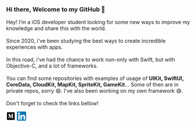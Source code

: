 ### Hi there, Welcome to my GitHub 👋

Hey! I’m a iOS developer student looking for some new ways to improve my knowledge and share 
this with the world. <br/>
<br/>Since 2020, i've been studying the best ways to create incredible experiences with apps. <br/> 
<br/> In this road, i've had the chance to work non-only with Swift, but with Objective-C, and a lot of frameworks.<br />
<br/> You can find some repositories with examples of usage 
of **UIKit, SwiftUI, CoreData, CloudKit, MapKit, SpriteKit, GameKit**...
Some of then are in private repos, sorry 😄. I've also been working on my own framework 😅. <br />
<br/> Don't forget to check the links bellow!

<p>
  
[<img alt="Fernando de Lucas | Medium" width="25px" src="assets/MediumIcon.png" style="max-width: 100%;">](https://fernanddolucas.medium.com)
[<img alt="Fernando de Lucas | LinkedIn" width="25px" src="assets/LinkedIn.png" style="max-width: 100%;">](https://fernanddolucas.medium.com)
  
</p>

<!--
**FernandoDLucas/FernandoDLucas** is a ✨ _special_ ✨ repository because its `README.md` (this file) appears on your GitHub profile.

Here are some ideas to get you started:

- 🔭 I’m currently working on ...
- 🌱 I’m currently learning ...
- 👯 I’m looking to collaborate on ...
- 🤔 I’m looking for help with ...
- 💬 Ask me about ...
- 📫 How to reach me: ...
- 😄 Pronouns: ...
- ⚡ Fun fact: ...
-->
